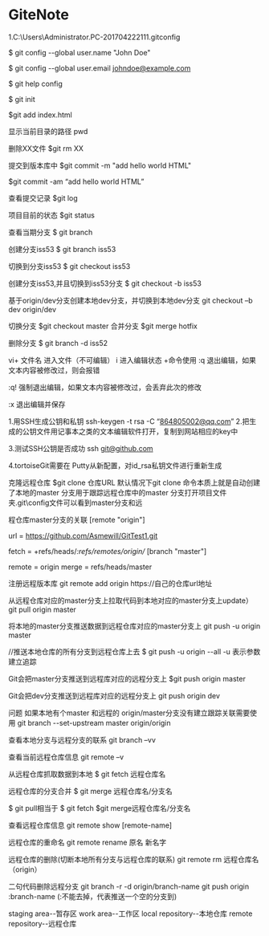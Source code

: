 # GiteNote
1.C:\Users\Administrator.PC-201704222111\.gitconfig

$ git config --global user.name "John Doe"

$ git config --global user.email johndoe@example.com

$ git help config

$ git init   

$git add index.html 

显示当前目录的路径
pwd  
       
删除XX文件
$git rm XX        

提交到版本库中 
$git commit -m "add hello world HTML" 

$git commit -am “add hello world HTML”  


查看提交记录
$git log

项目目前的状态
$git status 

查看当期分支
$ git branch 

创建分支iss53
$ git branch iss53

切换到分支iss53
$ git checkout iss53

创建分支iss53,并且切换到iss53分支
$ git checkout -b iss53


基于origin/dev分支创建本地dev分支，并切换到本地dev分支
git checkout  –b dev origin/dev


切换分支
$git checkout master
合并分支
$git merge hotfix

删除分支
$ git branch -d iss52

vi+ 文件名   进入文件（不可编辑）
i 进入编辑状态
+命令使用
:q 退出编辑，如果文本内容被修改过，则会报错

:q! 强制退出编辑，如果文本内容被修改过，会丢弃此次的修改

:x 退出编辑并保存


1.用SSH生成公钥和私钥
ssh-keygen -t rsa -C “864805002@qq.com”
2.把生成的公钥文件用记事本之类的文本编辑软件打开，复制到网站相应的key中
 


3.测试SSH公钥是否成功
ssh git@github.com

4.tortoiseGit需要在 Putty从新配置，对id_rsa私钥文件进行重新生成



克隆远程仓库
$git clone 仓库URL
默认情况下git clone 命令本质上就是自动创建了本地的master 分支用于跟踪远程仓库中的master 分支打开项目文件夹\.git\config文件可以看到master分支和远

程仓库master分支的关联
[remote "origin"]
	
url = https://github.com/Asmewill/GitTest1.git
	
fetch = +refs/heads/*:refs/remotes/origin/*
[branch "master"]
	
remote = origin
	merge = refs/heads/master






注册远程版本库
git remote add origin  https://自己的仓库url地址

从远程仓库对应的master分支上拉取代码到本地对应的master分支上update）
git pull origin master

将本地的master分支推送数据到远程仓库对应的master分支上
git push  -u  origin master

//推送本地仓库的所有分支到远程仓库上去
$ git push -u origin --all
-u 表示参数建立追踪


Git会把master分支推送到远程库对应的远程分支上
$git push origin master


Git会把dev分支推送到远程库对应的远程分支上
git push origin dev





问题 如果本地有个master 和远程的 origin/master分支没有建立跟踪关联需要使用
git branch --set-upstream master origin/origin



查看本地分支与远程分支的联系
git branch –vv


查看当前远程仓库信息
git remote –v

从远程仓库抓取数据到本地
$ git fetch 远程仓库名

远程仓库的分支合并
$ git merge 远程仓库名/分支名


$ git pull相当于
$ git fetch
$git merge远程仓库名/分支名


查看远程仓库信息
git remote show [remote-name]

远程仓库的重命名
git remote rename 原名 新名字

远程仓库的删除(切断本地所有分支与远程仓库的联系)
git remote rm 远程仓库名（origin）

二句代码删除远程分支
git branch -r -d origin/branch-name 
git push origin :branch-name   (:不能去掉，代表推送一个空的分支到)




staging area--暂存区
work area--工作区
local repository--本地仓库
remote repository--远程仓库

